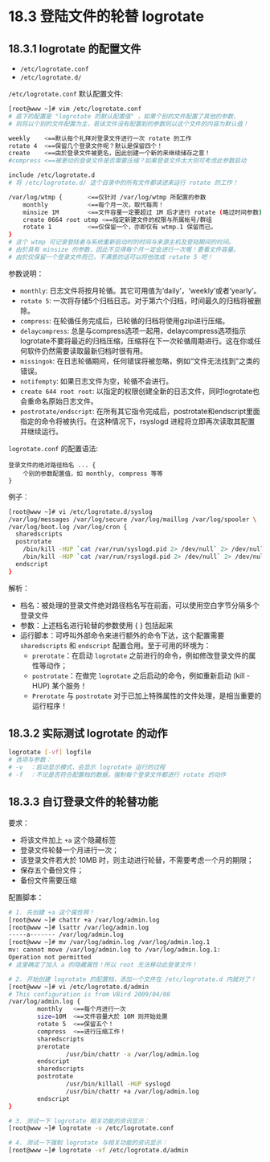 # 18.3 登陆文件的轮替 logrotate

## 18.3.1 logrotate 的配置文件

* `/etc/logrotate.conf`  
* `/etc/logrotate.d/`  

`/etc/logrotate.conf` 默认配置文件:

```bash
[root@www ~]# vim /etc/logrotate.conf
# 底下的配置是 "logrotate 的默认配置值" ，如果个别的文件配置了其他的参数，
# 则将以个别的文件配置为主，若该文件没有配置到的参数则以这个文件的内容为默认值！

weekly    <==默认每个礼拜对登录文件进行一次 rotate 的工作
rotate 4  <==保留几个登录文件呢？默认是保留四个！
create    <==由於登录文件被更名，因此创建一个新的来继续储存之意！
#compress <==被更动的登录文件是否需要压缩？如果登录文件太大则可考虑此参数启动

include /etc/logrotate.d
# 将 /etc/logrotate.d/ 这个目录中的所有文件都读进来运行 rotate 的工作！

/var/log/wtmp {       <==仅针对 /var/log/wtmp 所配置的参数
    monthly           <==每个月一次，取代每周！
    minsize 1M        <==文件容量一定要超过 1M 后才进行 rotate (略过时间参数)
    create 0664 root utmp <==指定新建文件的权限与所属帐号/群组
    rotate 1          <==仅保留一个，亦即仅有 wtmp.1 保留而已。
}
# 这个 wtmp 可记录登陆者与系统重新启动时的时间与来源主机及登陆期间的时间。
# 由於具有 minsize 的参数，因此不见得每个月一定会进行一次喔！要看文件容量。
# 由於仅保留一个登录文件而已，不满意的话可以将他改成 rotate 5 吧！
```

参数说明：
* `monthly`: 日志文件将按月轮循。其它可用值为‘daily’，‘weekly’或者‘yearly’。
* `rotate 5`: 一次将存储5个归档日志。对于第六个归档，时间最久的归档将被删除。
* `compress`: 在轮循任务完成后，已轮循的归档将使用gzip进行压缩。
* `delaycompress`: 总是与compress选项一起用，delaycompress选项指示logrotate不要将最近的归档压缩，压缩将在下一次轮循周期进行。这在你或任何软件仍然需要读取最新归档时很有用。
* `missingok`: 在日志轮循期间，任何错误将被忽略，例如“文件无法找到”之类的错误。
* `notifempty`: 如果日志文件为空，轮循不会进行。
* `create 644 root root`: 以指定的权限创建全新的日志文件，同时logrotate也会重命名原始日志文件。
* `postrotate/endscript`: 在所有其它指令完成后，postrotate和endscript里面指定的命令将被执行。在这种情况下，rsyslogd 进程将立即再次读取其配置并继续运行。

`logrotate.conf` 的配置语法:

```
登录文件的绝对路径档名 ... {
	个别的参数配置值，如 monthly, compress 等等
}
```

例子：

```bash
[root@www ~]# vi /etc/logrotate.d/syslog
/var/log/messages /var/log/secure /var/log/maillog /var/log/spooler \
/var/log/boot.log /var/log/cron {
  sharedscripts
  postrotate
    /bin/kill -HUP `cat /var/run/syslogd.pid 2> /dev/null` 2> /dev/null || true
    /bin/kill -HUP `cat /var/run/rsyslogd.pid 2> /dev/null` 2> /dev/null || true
  endscript
}
```

解析：
* 档名：被处理的登录文件绝对路径档名写在前面，可以使用空白字节分隔多个登录文件
* 参数：上述档名进行轮替的参数使用 { } 包括起来
* 运行脚本：可呼叫外部命令来进行额外的命令下达，这个配置需要 `sharedscripts` 和 `endscript` 配置合用。至于可用的环境为：
  * `prerotate`：在启动 `logrotate` 之前进行的命令，例如修改登录文件的属性等动作；
  * `postrotate`：在做完 `logrotate` 之后启动的命令，例如重新启动 (kill -HUP) 某个服务！
  * `Prerotate` 与 `postrotate` 对于已加上特殊属性的文件处理，是相当重要的运行程序！

## 18.3.2 实际测试 logrotate 的动作

```bash
logrotate [-vf] logfile
# 选项与参数：
# -v  ：启动显示模式，会显示 logrotate 运行的过程
# -f  ：不论是否符合配置档的数据，强制每个登录文件都进行 rotate 的动作
```

## 18.3.3 自订登录文件的轮替功能

要求：

* 将该文件加上 `+a` 这个隐藏标签
* 登录文件轮替一个月进行一次；
* 该登录文件若大於 10MB 时，则主动进行轮替，不需要考虑一个月的期限；
* 保存五个备份文件；
* 备份文件需要压缩

配置脚本：

```bash
# 1. 先创建 +a 这个属性啊！
[root@www ~]# chattr +a /var/log/admin.log
[root@www ~]# lsattr /var/log/admin.log
-----a------- /var/log/admin.log
[root@www ~]# mv /var/log/admin.log /var/log/admin.log.1
mv: cannot move /var/log/admin.log to /var/log/admin.log.1:
Operation not permitted
# 这里确定了加入 a 的隐藏属性！所以 root 无法移动此登录文件！

# 2. 开始创建 logrotate 的配置档，添加一个文件在 /etc/logrotate.d 内就对了！
[root@www ~]# vi /etc/logrotate.d/admin
# This configuration is from VBird 2009/04/08
/var/log/admin.log {
        monthly   <==每个月进行一次
        size=10M  <==文件容量大於 10M 则开始处置
        rotate 5  <==保留五个！
        compress  <==进行压缩工作！
        sharedscripts
        prerotate
                /usr/bin/chattr -a /var/log/admin.log
        endscript
        sharedscripts
        postrotate
                /usr/bin/killall -HUP syslogd
                /usr/bin/chattr +a /var/log/admin.log
        endscript
}

# 3. 测试一下 logrotate 相关功能的资讯显示：
[root@www ~]# logrotate -v /etc/logrotate.conf

# 4. 测试一下强制 logrotate 与相关功能的资讯显示：
[root@www ~]# logrotate -vf /etc/logrotate.d/admin
```
